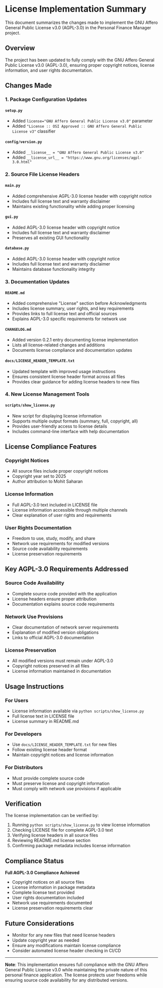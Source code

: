 # License Implementation Summary

This document summarizes the changes made to implement the GNU Affero General Public License v3.0 (AGPL-3.0) in the Personal Finance Manager project.

## Overview

The project has been updated to fully comply with the GNU Affero General Public License v3.0 (AGPL-3.0), ensuring proper copyright notices, license information, and user rights documentation.

## Changes Made

### 1. Package Configuration Updates

#### `setup.py`
- Added `license="GNU Affero General Public License v3.0"` parameter
- Added `"License :: OSI Approved :: GNU Affero General Public License v3"` classifier

#### `config/version.py`
- Added `__license__ = "GNU Affero General Public License v3.0"`
- Added `__license_url__ = "https://www.gnu.org/licenses/agpl-3.0.html"`

### 2. Source File License Headers

#### `main.py`
- Added comprehensive AGPL-3.0 license header with copyright notice
- Includes full license text and warranty disclaimer
- Maintains existing functionality while adding proper licensing

#### `gui.py`
- Added AGPL-3.0 license header with copyright notice
- Includes full license text and warranty disclaimer
- Preserves all existing GUI functionality

#### `database.py`
- Added AGPL-3.0 license header with copyright notice
- Includes full license text and warranty disclaimer
- Maintains database functionality integrity

### 3. Documentation Updates

#### `README.md`
- Added comprehensive "License" section before Acknowledgments
- Includes license summary, user rights, and key requirements
- Provides links to full license text and official sources
- Explains AGPL-3.0 specific requirements for network use

#### `CHANGELOG.md`
- Added version 0.2.1 entry documenting license implementation
- Lists all license-related changes and additions
- Documents license compliance and documentation updates

#### `docs/LICENSE_HEADER_TEMPLATE.txt`
- Updated template with improved usage instructions
- Ensures consistent license header format across all files
- Provides clear guidance for adding license headers to new files

### 4. New License Management Tools

#### `scripts/show_license.py`
- New script for displaying license information
- Supports multiple output formats (summary, full, copyright, all)
- Provides user-friendly access to license details
- Includes command-line interface with help documentation

## License Compliance Features

### Copyright Notices
- All source files include proper copyright notices
- Copyright year set to 2025
- Author attribution to Mohit Saharan

### License Information
- Full AGPL-3.0 text included in LICENSE file
- License information accessible through multiple channels
- Clear explanation of user rights and requirements

### User Rights Documentation
- Freedom to use, study, modify, and share
- Network use requirements for modified versions
- Source code availability requirements
- License preservation requirements

## Key AGPL-3.0 Requirements Addressed

### Source Code Availability
- Complete source code provided with the application
- License headers ensure proper attribution
- Documentation explains source code requirements

### Network Use Provisions
- Clear documentation of network server requirements
- Explanation of modified version obligations
- Links to official AGPL-3.0 documentation

### License Preservation
- All modified versions must remain under AGPL-3.0
- Copyright notices preserved in all files
- License information maintained in documentation

## Usage Instructions

### For Users
- License information available via `python scripts/show_license.py`
- Full license text in LICENSE file
- License summary in README.md

### For Developers
- Use `docs/LICENSE_HEADER_TEMPLATE.txt` for new files
- Follow existing license header format
- Maintain copyright notices and license information

### For Distributors
- Must provide complete source code
- Must preserve license and copyright information
- Must comply with network use provisions if applicable

## Verification

The license implementation can be verified by:

1. Running `python scripts/show_license.py` to view license information
2. Checking LICENSE file for complete AGPL-3.0 text
3. Verifying license headers in all source files
4. Reviewing README.md license section
5. Confirming package metadata includes license information

## Compliance Status

**Full AGPL-3.0 Compliance Achieved**
- Copyright notices on all source files
- License information in package metadata
- Complete license text provided
- User rights documentation included
- Network use requirements documented
- License preservation requirements clear

## Future Considerations

- Monitor for any new files that need license headers
- Update copyright year as needed
- Ensure any modifications maintain license compliance
- Consider automated license header checking in CI/CD

---

**Note**: This implementation ensures full compliance with the GNU Affero General Public License v3.0 while maintaining the private nature of this personal finance application. The license protects user freedoms while ensuring source code availability for any distributed versions. 